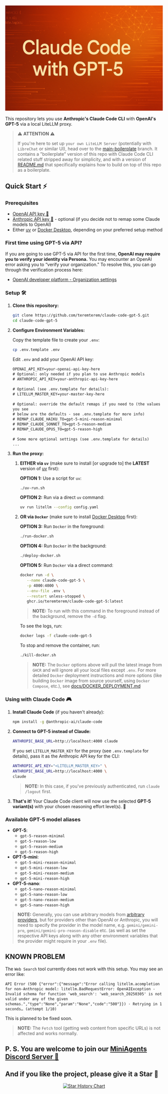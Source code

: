 <p align="center">
    <img alt="Claude Code with GPT-5"
        src="https://raw.githubusercontent.com/teremterem/claude-code-gpt-5/main/images/claude-code-gpt-5.jpeg">
</p>


This repository lets you use **Anthropic's Claude Code CLI** with **OpenAI's GPT-5** via a local LiteLLM proxy.

> ⚠️ **ATTENTION** ⚠️
>
> If you're here to set up `your own LiteLLM Server` (potentially with `LibreChat` or similar UI), head over to the [main-boilerplate](https://github.com/teremterem/claude-code-gpt-5/tree/main-boilerplate) branch. It contains a "boilerplate" version of this repo with Claude Code CLI related stuff stripped away for simplicity, and with a version of [README.md](https://github.com/teremterem/claude-code-gpt-5/blob/main-boilerplate/README.md) that specifically explains how to build on top of this repo as a boilerplate.

## Quick Start ⚡

### Prerequisites

- [OpenAI API key 🔑](https://platform.openai.com/settings/organization/api-keys)
- [Anthropic API key 🔑](https://console.anthropic.com/settings/keys) - optional (if you decide not to remap some Claude models to OpenAI)
- Either [uv](https://docs.astral.sh/uv/getting-started/installation/) or [Docker Desktop](https://docs.docker.com/desktop/), depending on your preferred setup method

### First time using GPT-5 via API?

If you are going to use GPT-5 via API for the first time, **OpenAI may require you to verify your identity via Persona.** You may encounter an OpenAI error asking you to “verify your organization.” To resolve this, you can go through the verification process here:
- [OpenAI developer platform - Organization settings](https://platform.openai.com/settings/organization/general)

### Setup 🛠️

1. **Clone this repository:**
   ```bash
   git clone https://github.com/teremterem/claude-code-gpt-5.git
   cd claude-code-gpt-5
   ```

2. **Configure Environment Variables:**

   Copy the template file to create your `.env`:
   ```bash
   cp .env.template .env
   ```

   Edit `.env` and add your OpenAI API key:
   ```dotenv
   OPENAI_API_KEY=your-openai-api-key-here
   # Optional: only needed if you plan to use Anthropic models
   # ANTHROPIC_API_KEY=your-anthropic-api-key-here

   # Optional (see .env.template for details):
   # LITELLM_MASTER_KEY=your-master-key-here

   # Optional: override the default remaps if you need to (the values you see
   # below are the defaults - see .env.template for more info)
   # REMAP_CLAUDE_HAIKU_TO=gpt-5-mini-reason-minimal
   # REMAP_CLAUDE_SONNET_TO=gpt-5-reason-medium
   # REMAP_CLAUDE_OPUS_TO=gpt-5-reason-high

   # Some more optional settings (see .env.template for details)
   ...
   ```

3. **Run the proxy:**

   1) **EITHER via `uv`** (make sure to install [or upgrade to] the **LATEST** version of [uv](https://docs.astral.sh/uv/getting-started/installation/) first):

      **OPTION 1:** Use a script for `uv`:
      ```bash
      ./uv-run.sh
      ```

      **OPTION 2:** Run via a direct `uv` command:
      ```bash
      uv run litellm --config config.yaml
      ```

   2) **OR via `Docker`** (make sure to install [Docker Desktop](https://docs.docker.com/desktop/) first):

      **OPTION 3:** Run `Docker` in the foreground:
      ```bash
      ./run-docker.sh
      ```

      **OPTION 4:** Run `Docker` in the background:
      ```bash
      ./deploy-docker.sh
      ```

      **OPTION 5:** Run `Docker` via a direct command:
      ```bash
      docker run -d \
         --name claude-code-gpt-5 \
         -p 4000:4000 \
         --env-file .env \
         --restart unless-stopped \
         ghcr.io/teremterem/claude-code-gpt-5:latest
      ```
      > **NOTE:** To run with this command in the foreground instead of the background, remove the `-d` flag.

      To see the logs, run:
      ```bash
      docker logs -f claude-code-gpt-5
      ```

      To stop and remove the container, run:
      ```bash
      ./kill-docker.sh
      ```

      > **NOTE:** The `Docker` options above will pull the latest image from `GHCR` and will ignore all your local files except `.env`. For more detailed `Docker` deployment instructions and more options (like building `Docker` image from source yourself, using `Docker Compose`, etc.), see [docs/DOCKER_DEPLOYMENT.md](docs/DOCKER_DEPLOYMENT.md)

### Using with Claude Code 🎮

1. **Install Claude Code** (if you haven't already):
   ```bash
   npm install -g @anthropic-ai/claude-code
   ```

2. **Connect to GPT-5 instead of Claude:**
   ```bash
   ANTHROPIC_BASE_URL=http://localhost:4000 claude
   ```

   If you set `LITELLM_MASTER_KEY` for the proxy (see `.env.template` for details), pass it as the Anthropic API key for the CLI:
   ```bash
   ANTHROPIC_API_KEY="<LITELLM_MASTER_KEY>" \
   ANTHROPIC_BASE_URL=http://localhost:4000 \
   claude
   ```
   > **NOTE:** In this case, if you've previously authenticated, run `claude /logout` first.

4. **That's it!** Your Claude Code client will now use the selected **GPT-5 variant(s)** with your chosen reasoning effort level(s). 🎯

### Available GPT-5 model aliases

- **GPT-5**:
   - `gpt-5-reason-minimal`
   - `gpt-5-reason-low`
   - `gpt-5-reason-medium`
   - `gpt-5-reason-high`
- **GPT-5-mini**:
   - `gpt-5-mini-reason-minimal`
   - `gpt-5-mini-reason-low`
   - `gpt-5-mini-reason-medium`
   - `gpt-5-mini-reason-high`
- **GPT-5-nano**:
   - `gpt-5-nano-reason-minimal`
   - `gpt-5-nano-reason-low`
   - `gpt-5-nano-reason-medium`
   - `gpt-5-nano-reason-high`

> **NOTE:** Generally, you can use arbitrary models from [arbitrary providers](https://docs.litellm.ai/docs/providers), but for providers other than OpenAI or Anthropic, you will need to specify the provider in the model name, e.g. `gemini/gemini-pro`, `gemini/gemini-pro-reason-disable` etc. (as well as set the respective API keys along with any other environment variables that the provider might require in your `.env` file).

## KNOWN PROBLEM

The `Web Search` tool currently does not work with this setup. You may see an error like:

```text
API Error (500 {"error":{"message":"Error calling litellm.acompletion for non-Anthropic model: litellm.BadRequestError: OpenAIException - Invalid schema for function 'web_search': 'web_search_20250305' is not valid under any of the given schemas.","type":"None","param":"None","code":"500"}}) · Retrying in 1 seconds… (attempt 1/10)
```

This is planned to be fixed soon.

> **NOTE:** The `Fetch` tool (getting web content from specific URLs) is not affected and works normally.

## P. S. You are welcome to join our [MiniAgents Discord Server 👥](https://discord.gg/ptSvVnbwKt)

## And if you like the project, please give it a Star 💫

<p align="center">
<a href="https://www.star-history.com/#teremterem/claude-code-gpt-5&type=date&legend=top-left">
 <picture>
   <source media="(prefers-color-scheme: dark)" srcset="https://api.star-history.com/svg?repos=teremterem/claude-code-gpt-5&type=date&theme=dark&legend=top-left" />
   <source media="(prefers-color-scheme: light)" srcset="https://api.star-history.com/svg?repos=teremterem/claude-code-gpt-5&type=date&legend=top-left" />
   <img alt="Star History Chart" src="https://api.star-history.com/svg?repos=teremterem/claude-code-gpt-5&type=date&legend=top-left" />
 </picture>
</a>
</p>
